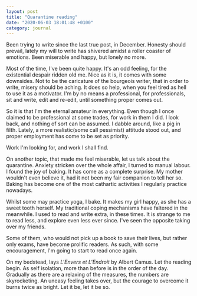 ```yaml
---
layout: post
title: "Quarantine reading"
date: "2020-06-03 18:01:48 +0100"
category: journal
---
```



Been trying to write since the last true post, in December. Honesty
should prevail, lately my will to write has shivered amidst a roller coaster of
emotions. Been miserable and happy, but lonely no more.

Most of the time, I've been quite happy. It's an odd feeling, for the
existential despair ridden old me. Nice as it is, it comes with some downsides.
Not to be the caricature of the bourgeois writer, that in order to write, misery
should be aching. It does so help, when you feel tired as hell to use it as a
motivator. I'm by no means a professional, for professionals, sit and write,
edit and re-edit, until something proper comes out.

So it is that I'm the eternal amateur in everything. Even though I once claimed
to be professional at some trades, for work in them I did. I look back, and
nothing of sort can be assumed. I dabble around, like a pig in filth. Lately,
a more realistic(some call pessimist) attitude stood out, and proper employment
has come to be set as priority.

Work I'm looking for, and work I shall find.

On another topic, that made me feel miserable, let us talk about the
quarantine. Anxiety stricken over the whole affair, I turned to manual labour.
I found the joy of baking. It has come as a complete surprise. My mother
wouldn't even believe it, had it not been my fair companion to tell her so.
Baking has become one of the most cathartic activities I regularly practice
nowadays.

Whilst some may practice yoga, I bake. It makes my girl happy, as she has a
sweet tooth herself. My traditional coping mechanisms have faltered in the
meanwhile. I used to read and write extra, in these times. It is strange to me
to read less, and explore even less ever since. I've seen the opposite taking
over my friends.

Some of them, who would not pick up a book to save their lives, but rather only
exams, have become prolific readers. As such, with some encouragement, I'm
going to start to read once again.

On my bedstead, lays *L'Envers et L'Endroit* by Albert Camus. Let the reading
begin. As self isolation, more than before is in the order of the day.
Gradually as there are a relaxing of the measures, the numbers are
skyrocketing. An uneasy feeling takes over, but the courage to overcome it
burns twice as bright. Let it be, let it be so.

